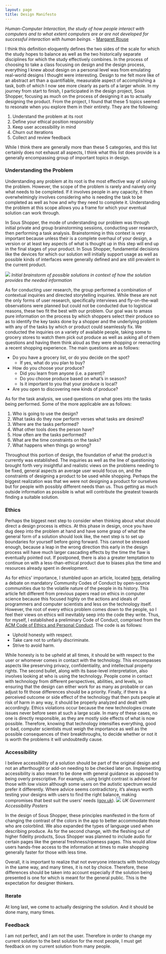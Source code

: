 ```yaml
---
layout: page
title: Design Manifesto
---
```


*Human-Computer Interaction, the study of how people interact with computers and to what extent computers are or are not developed for successful interaction with human beings.* - [Margaret Rouse](https://searchsoftwarequality.techtarget.com/definition/HCI-human-computer-interaction)

I think this definition eloquently defines the two sides of the scale for which the study hopes to balance as well as the two historically separate disciplines for which the study effectively combines. In the process of choosing to take a class focusing on design and the design process, everything I knew about design on a personal level was from emulating real-world designs I thought were interesting. Design to me felt more like of an abstract art than a quantifiable, measurable aspect of accomplishing a task, both of which I now see more clearly as parts of a larger whole. In my journey from start to finish, I participated in the design project, Sous Shopper, focusing as much on the process of designing it as to actually designing the product. From the project, I found that these 5 topics seemed to resonate when you explore them in their entirety. They are the following:
  1. Understand the problem at its root
  2. Define your ethical position responsibly
  3. Keep user accessibility in mind
  4. Churn out iterations
  5. Collect and review feedback

While I think there are generally more than these 5 categories, and this list certainly does not exhaust all aspects, I think what this list does provide is a generally encompassing group of important topics in design.  

### Understanding the Problem
Understanding any problem at its root is the most effective way of solving the problem. However, the scope of the problem is rarely and naively only what needs to be completed. If it involves people in any capacity, it then overwhelmingly involves considering who is needing the task to be completed as well as how and why they need to complete it. Understanding the problem at this scope allows you a frame for which your eventual solution can work through.

In Sous Shopper, the mode of understanding our problem was through initial private and group brainstorming sessions, conducting user research, then performing a task analysis. Brainstorming in this context is very important because unless their is a complete overhaul of your design, a version or at least key aspects of what is thought up in this step will end up in the final stages of your product. In Sous Shopper, fundamental decisions like the devices for which our solution will initially support usage as well as possible kinds of interfaces were generally defined and are still prevalent in the current product.

![](../img/sketch1.jpg)
*Initial brainstorm of possible solutions in context of how the solution provides the needed information*

As for conducting user research, the group performed a combination of contextual inquiries and directed storytelling inquiries. While these are not the only forms of user research, specifically interviews and fly-on-the-wall observations were planned but could not be conducted due to logistical reasons, these two fit the best with our problem. Our goal was to amass pure information on the process by which shoppers select their produce so as to identify the key tasks done by a shopper and the underlying problem with any of the tasks by which or product could seamlessly fix. We conducted the inquiries on a variety of available people, taking some to grocery stores to watch them pick out produce as well as asking all of them questions and having them think aloud as they were shopping or reenacting a recent shopping experience. The main questions are as follows:

  - Do you have a grocery list, or do you decide on the spot?
    * If yes, what do you plan to buy?
  - How do you choose your produce?
    * Did you learn from anyone (i.e. a parent)?
    * Do you choose produce based on what’s in season?
    * Is it important to you that your produce is local?
  - Are you open to discovering new kinds of produce?

As for the task analysis, we used questions on what goes into the tasks being performed. Some of the more applicable are as follows:
  1. Who is going to use the design?
  2. What tasks do they now perform verses what tasks are desired?
  3. Where are the tasks performed?
  4. What other tools does the person have?
  5. How often are the tasks performed?
  6. What are the time constraints on the tasks?
  7. What happens when things go wrong?

Throughout this portion of design, the foundation of what the product is currently was established. The inquiries as well as the line of questioning brought forth very insightful and realistic views on the problems needing to be fixed, general aspects an average user would focus on, and the constraints of designing a product to be used while shopping. Perhaps the biggest realization was that we were not designing a product for ourselves but for people with possibly different needs than us. Thus getting as much outside information as possible is what will contribute the greatest towards finding a suitable solution.

### Ethics
Perhaps the biggest next step to consider when thinking about what should direct a design process is ethics. At this phase in design, once you have dug deep into the problem at hand and have some grasp of what the general form of a solution should look like, the next step is to set up boundaries for yourself before going forward. This cannot be stressed enough, because a leap in the wrong direction this early in the design process will have much larger cascading effects by the time the flaw is eventually pointed out. If postponed, there is also a greater temptation to continue on with a less-than-ethical product due to biases plus the time and resources already spent in development.

As for ethics' importance, I stumbled upon an article, located [here](http://www.businessinsider.com/programmers-debate-requirements-to-behave-respectfully-ccoc-2018-5), detailing a debate on mandatory Community Codes of Conduct by open-source communities due to the volatile nature of the people in its history. This article felt different from previous papers read on ethics in computer science because this focused highly on the actions and ideals of programmers and computer scientists and less on the technology itself. However, the root of every ethics problem comes down to the people, so I feel their views on ethics will inevitably seep into the code they write. Thus, for myself, I established a preliminary Code of Conduct, comprised from the [ACM Code of Ethics and Personal Conduct](https://www.acm.org/about-acm/acm-code-of-ethics-and-professional-conduct). The code is as follows:

  - Uphold honesty with respect.
  - Take care not to unfairly discriminate.
  - Strive to avoid harm.  

While honesty is to be upheld at all times, it should be with respect to the user or whomever comes in contact with the technology. This encompasses aspects like preserving privacy, confidentiality, and intellectual property rights. The second bullet, along with its base-level interpretation, also involves looking at who is using the technology. People come in contact with technology from different perspectives, abilities, and levels, so ensuring that the design can either work for as many as probable or can adjust to fit those differences should be a priority. Finally, if there is a perceived outcome or side effect of the technology that then puts people at risk of harm in any way, it should be properly analyzed and dealt with accordingly. Ethics violations occur because the new technologies create issues never before seen at such a large scale. In many of these cases, no one is directly responsible, as they are mostly side effects of what is now possible. Therefore, knowing that technology intensifies everything, good or bad, computer scientists must weigh the importance as well as the possible consequences of their breakthroughs, to decide whether or not it is worth the problems it will undoubtedly cause.

### Accessibility
I believe accessibility of a solution should be part of the original design and not an afterthought or add-on needing to be checked later on. Implementing accessibility is also meant to be done with general guidance as opposed to being overly prescriptive. For example, using bright contrast is advised for those with low vision although some users on the autistic spectrum would prefer it differently. Where advice seems contradictory, it’s always worth testing your designs with users to find the right balance, making compromises that best suit the users’ needs ([gov.uk](https://accessibility.blog.gov.uk/2016/09/02/dos-and-donts-on-designing-for-accessibility/)).
![](../img/Karwai-blog-1-1.png)
*UK Government Accessibility Posters*

In the design of Sous Shopper, these principles manifested in the form of changing the contrast of the colors in the app to better accommodate those who are colorblind. We also expanded the types of language used when describing produce. As for the second change, with the fleshing out of higher fidelity products, Sous Shopper was planned to include audio for certain pages like the general freshness/ripeness pages. This would allow users hands-free access to the information at times to make shopping generally faster for those with less time.

Overall, it is important to realize that not everyone interacts with technology in the same way, and many times, it is not by choice. Therefore, these differences should be taken into account especially if the solution being presented is one for which is meant for the general public. This is the expectation for designer thinkers.

### Iterate
At long last, we come to actually designing the solution. And it should be done many, many times.


### Feedback
I am not perfect, and I am not the user. Therefore in order to change my current solution to the best solution for the most people, I must get feedback on my current solution from many people.  
